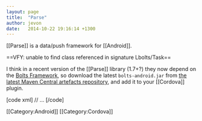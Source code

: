 ```yaml
---
layout: page
title:  "Parse"
author: jevon
date:   2014-10-22 19:16:14 +1300
---
```


[[Parse]] is a data/push framework for [[Android]].

==VFY: unable to find class referenced in signature Lbolts/Task==

I think in a recent version of the [[Parse]] library (1.7+?) they now depend on the <a href="https://github.com/BoltsFramework/Bolts-Android">Bolts Framework</a>, so download the latest `bolts-android.jar` from <a href="https://github.com/BoltsFramework/Bolts-Android/releases">the latest Maven Central artefacts repository</a>, and add it to your [[Cordova]] plugin.

[code xml]
	<platform name="android">
		// ...
		<source-file src="lib/bolts/bolts-android-1.1.3.jar" target-dir="libs" framework="true" />
		<source-file src="lib/parse/Parse-1.7.1.jar" target-dir="libs" framework="true" />
	</platform>
[/code]

[[Category:Android]]
[[Category:Cordova]]